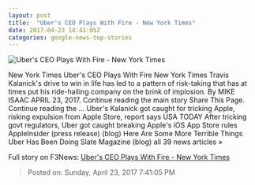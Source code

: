 ```yaml
---
layout: post
title:  "Uber's CEO Plays With Fire - New York Times"
date: 2017-04-23 14:41:05Z
categories: google-news-top-stories
---
```


![Uber's CEO Plays With Fire - New York Times](https://static01.nyt.com/images/2017/04/19/technology/24travis/00travis-facebookJumbo.gif)

New York Times Uber's CEO Plays With Fire New York Times Travis Kalanick's drive to win in life has led to a pattern of risk-taking that has at times put his ride-hailing company on the brink of implosion. By MIKE ISAAC APRIL 23, 2017. Continue reading the main story Share This Page. Continue reading the ... Uber's Kalanick got caught for tricking Apple, risking expulsion from Apple Store, report says USA TODAY After tricking govt regulators, Uber got caught breaking Apple's iOS App Store rules AppleInsider (press release) (blog) Here Are Some More Terrible Things Uber Has Been Doing Slate Magazine (blog) all 39 news articles »


Full story on F3News: [Uber's CEO Plays With Fire - New York Times](http://www.f3nws.com/n/GTR4b)

> Posted on: Sunday, April 23, 2017 7:41:05 PM
